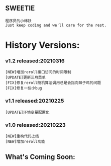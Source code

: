 ## SWEETIE 
    程序员的小棉袄 
    Just keep coding and we'll care for the rest.

# History Versions:
### v1.2 released:20210316
    [NEW]增加reroll接口访问的时间限制
    [UPDATE]更新三月菜单
    [FIX]修复reroll随机算法调用总是会指向辣子鸡的问题
    [FIX]修复一些小bug
### v1.1 released:20210225
    [UPDATE]环境变量配置化
### v1.0 released:20210223
    [NEW]重构代码上线
    [NEW]增加reroll功能

## What's Coming Soon:
